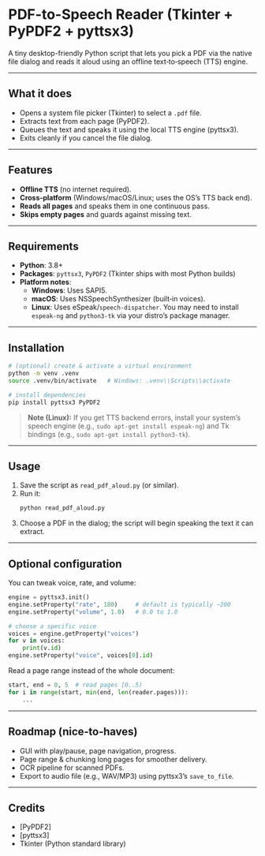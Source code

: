 # PDF-to-Speech Reader (Tkinter + PyPDF2 + pyttsx3)

A tiny desktop-friendly Python script that lets you pick a PDF via the native file dialog and reads it aloud using an offline text‑to‑speech (TTS) engine.

---

## What it does
- Opens a system file picker (Tkinter) to select a `.pdf` file.
- Extracts text from each page (PyPDF2).
- Queues the text and speaks it using the local TTS engine (pyttsx3).
- Exits cleanly if you cancel the file dialog.

---

## Features
- **Offline TTS** (no internet required).
- **Cross‑platform** (Windows/macOS/Linux; uses the OS’s TTS back end).
- **Reads all pages** and speaks them in one continuous pass.
- **Skips empty pages** and guards against missing text.

---

## Requirements
- **Python**: 3.8+
- **Packages**: `pyttsx3`, `PyPDF2` (Tkinter ships with most Python builds)
- **Platform notes**:
  - **Windows**: Uses SAPI5.
  - **macOS**: Uses NSSpeechSynthesizer (built‑in voices).
  - **Linux**: Uses eSpeak/`speech-dispatcher`. You may need to install `espeak-ng` and `python3-tk` via your distro’s package manager.

---

## Installation
```bash
# (optional) create & activate a virtual environment
python -m venv .venv
source .venv/bin/activate   # Windows: .venv\\Scripts\\activate

# install dependencies
pip install pyttsx3 PyPDF2
```

> **Note (Linux):** If you get TTS backend errors, install your system’s speech engine (e.g., `sudo apt-get install espeak-ng`) and Tk bindings (e.g., `sudo apt-get install python3-tk`).

---

## Usage
1. Save the script as `read_pdf_aloud.py` (or similar).
2. Run it:
   ```bash
   python read_pdf_aloud.py
   ```
3. Choose a PDF in the dialog; the script will begin speaking the text it can extract.

---

## Optional configuration
You can tweak voice, rate, and volume:
```python
engine = pyttsx3.init()
engine.setProperty("rate", 180)     # default is typically ~200
engine.setProperty("volume", 1.0)   # 0.0 to 1.0

# choose a specific voice
voices = engine.getProperty("voices")
for v in voices:
    print(v.id)
engine.setProperty("voice", voices[0].id)
```
Read a page range instead of the whole document:
```python
start, end = 0, 5  # read pages [0..5)
for i in range(start, min(end, len(reader.pages))):
    ...
```

---

## Roadmap (nice‑to‑haves)
- GUI with play/pause, page navigation, progress.
- Page range & chunking long pages for smoother delivery.
- OCR pipeline for scanned PDFs.
- Export to audio file (e.g., WAV/MP3) using pyttsx3’s `save_to_file`.

---

## Credits
- [PyPDF2]
- [pyttsx3]
- Tkinter (Python standard library)

